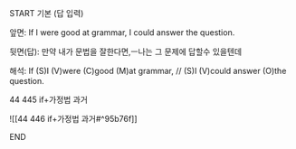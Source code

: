 START
기본 (답 입력)

앞면:
If I were good at grammar, I could answer the question.

뒷면(답):
만약 내가 문법을 잘한다면,ㅡ나는 그 문제에 답할수 있을텐데

해석:
If (S)I (V)were (C)good (M)at grammar, // (S)I (V)could answer (O)the question.

44 445 if+가정법 과거

![[44 446 if+가정법 과거#^95b76f]]
<!--ID: 1694834878503-->
END